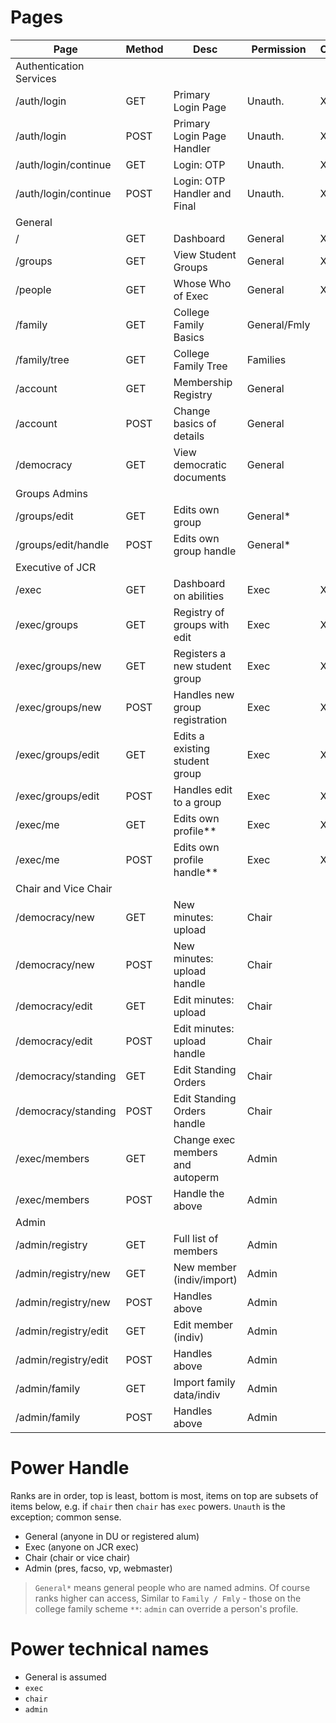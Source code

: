 # Pages
| Page                      | Method    | Desc                              | Permission    | Completed?    |
| ---                       | ---       | ---                               | ---           | ---           |
| Authentication Services |
| /auth/login               | GET       | Primary Login Page                | Unauth.       | X |
| /auth/login               | POST      | Primary Login Page Handler        | Unauth.       | X |
| /auth/login/continue      | GET       | Login: OTP                        | Unauth.       | X |
| /auth/login/continue      | POST      | Login: OTP Handler and Final      | Unauth.       | X |
| General |
| /                         | GET       | Dashboard                         | General       | X |
| /groups                   | GET       | View Student Groups               | General       | X |
| /people                   | GET       | Whose Who of Exec                 | General       | X |
| /family                   | GET       | College Family Basics             | General/Fmly  | |
| /family/tree              | GET       | College Family Tree               | Families      | |
| /account                  | GET       | Membership Registry               | General       | |
| /account                  | POST      | Change basics of details          | General       | |
| /democracy                | GET       | View democratic documents         | General       | |
| Groups Admins |
| /groups/edit              | GET       | Edits own group                   | General*      | |
| /groups/edit/handle       | POST      | Edits own group handle            | General*      | |
| Executive of JCR |
| /exec                     | GET       | Dashboard on abilities            | Exec          | X |
| /exec/groups              | GET       | Registry of groups with edit      | Exec          | X |
| /exec/groups/new          | GET       | Registers a new student group     | Exec          | X |
| /exec/groups/new          | POST      | Handles new group registration    | Exec          | X |
| /exec/groups/edit         | GET       | Edits a existing student group    | Exec          | X |
| /exec/groups/edit         | POST      | Handles edit to a group           | Exec          | X |
| /exec/me                  | GET       | Edits own profile**               | Exec          | X |
| /exec/me                  | POST      | Edits own profile handle**        | Exec          | X |
| Chair and Vice Chair |
| /democracy/new            | GET       | New minutes: upload               | Chair         | |
| /democracy/new            | POST      | New minutes: upload handle        | Chair         | |
| /democracy/edit           | GET       | Edit minutes: upload              | Chair         | |
| /democracy/edit           | POST      | Edit minutes: upload handle       | Chair         | |
| /democracy/standing       | GET       | Edit Standing Orders              | Chair         | |
| /democracy/standing       | POST      | Edit Standing Orders handle       | Chair         | |
| /exec/members             | GET       | Change exec members and autoperm  | Admin         | |
| /exec/members             | POST      | Handle the above                  | Admin         
| Admin |
| /admin/registry           | GET       | Full list of members              | Admin         | |
| /admin/registry/new       | GET       | New member (indiv/import)         | Admin         | |
| /admin/registry/new       | POST      | Handles above                     | Admin         | |
| /admin/registry/edit      | GET       | Edit member (indiv)               | Admin         | |
| /admin/registry/edit      | POST      | Handles above                     | Admin         | |
| /admin/family             | GET       | Import family data/indiv          | Admin         | |
| /admin/family             | POST      | Handles above                     | Admin         | |

# Power Handle
Ranks are in order, top is least, bottom is most, items on top are subsets of items below, e.g. if `chair` then `chair` has `exec` powers.
`Unauth` is the exception; common sense.
- General (anyone in DU or registered alum)
- Exec (anyone on JCR exec)
- Chair (chair or vice chair)
- Admin (pres, facso, vp, webmaster)
> `General*` means general people who are named admins. Of course ranks higher can access, Similar to `Family / Fmly` - those on the college family scheme
> `**`: `admin` can override a person's profile.

# Power technical names
- General is assumed
- `exec`
- `chair`
- `admin`